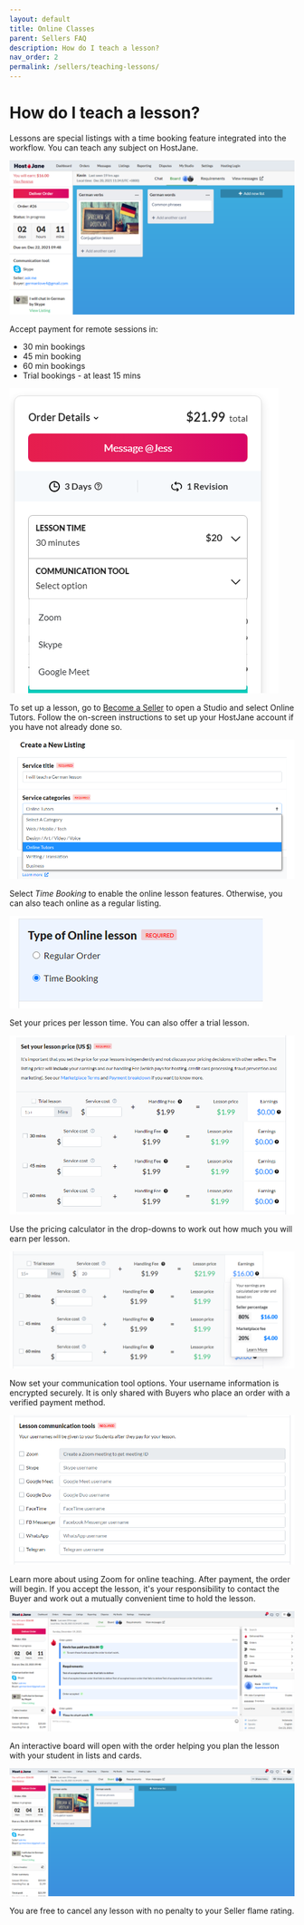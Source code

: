 ```yaml
---
layout: default
title: Online Classes
parent: Sellers FAQ
description: How do I teach a lesson?
nav_order: 2
permalink: /sellers/teaching-lessons/
---
```


# How do I teach a lesson?

<span class="green">Lessons are special listings with a time booking feature integrated into the workflow. You can teach any subject on HostJane.</span>

![](/assets/online-tutors-7.png)

Accept payment for remote sessions in:

* 30 min bookings
* 45 min booking
* 60 min bookings
* Trial bookings - at least 15 mins

![](/assets/zoom.png)

To set up a lesson, go to [Become a Seller](https://www.hostjane.com/sell) to open a Studio and select Online Tutors. Follow the on-screen instructions to set up your HostJane account if you have not already done so.

![](/assets/online-tutors.png)

Select *Time Booking* to enable the online lesson features. Otherwise, you can also teach online as a regular listing.

![](/assets/online-tutors-1.png)

Set your prices per lesson time. You can also offer a trial lesson.

![](/assets/online-tutors-2.png)

Use the pricing calculator in the drop-downs to work out how much you will earn per lesson.

![](/assets/online-tutors-4.png)

Now set your communication tool options. Your username information is encrypted securely. It is only shared with Buyers who place an order with a verified payment method.

![](/assets/online-tutors-3.png)

Learn more about using Zoom for online teaching.
After payment, the order will begin. If you accept the lesson, it's your responsibility to contact the Buyer and work out a mutually convenient time to hold the lesson.

![](/assets/online-tutors-5.png)

An interactive board will open with the order helping you plan the lesson with your student in lists and cards.

![](/assets/online-tutors-6.png)

You are free to cancel any lesson with no penalty to your Seller flame rating.